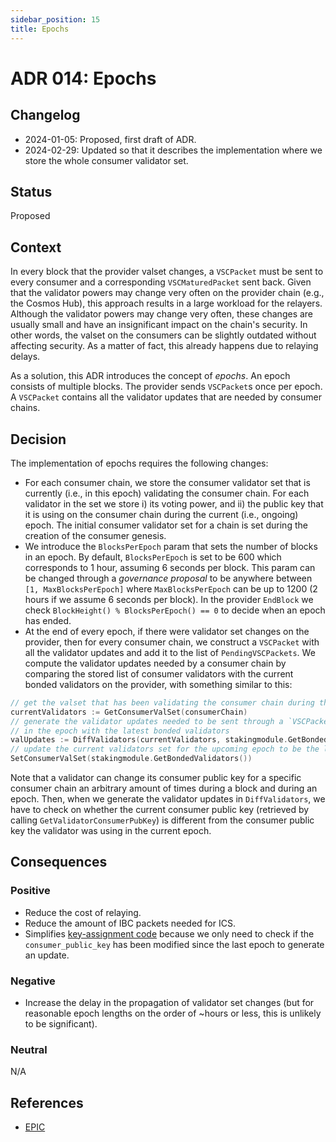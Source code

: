 ```yaml
---
sidebar_position: 15
title: Epochs
---
```

# ADR 014: Epochs

## Changelog
* 2024-01-05: Proposed, first draft of ADR.
* 2024-02-29: Updated so that it describes the implementation where we store the whole consumer validator set.

## Status

Proposed

## Context

In every block that the provider valset changes, a `VSCPacket` must be sent to every consumer and a corresponding `VSCMaturedPacket` sent back.
Given that the validator powers may change very often on the provider chain (e.g., the Cosmos Hub), this approach results in a large workload for the relayers. 
Although the validator powers may change very often, these changes are usually small and have an insignificant impact on the chain's security.
In other words, the valset on the consumers can be slightly outdated without affecting security. 
As a matter of fact, this already happens due to relaying delays. 

As a solution, this ADR introduces the concept of _epochs_. 
An epoch consists of multiple blocks. 
The provider sends `VSCPacket`s once per epoch. 
A `VSCPacket` contains all the validator updates that are needed by consumer chains.

## Decision

The implementation of epochs requires the following changes:

- For each consumer chain, we store the consumer validator set that is currently (i.e., in this epoch) validating the 
  consumer chain. For each validator in the set we store i) its voting power, and ii) the public key that it is 
  using on the consumer chain during the current (i.e., ongoing) epoch.
  The initial consumer validator set for a chain is set during the creation of the consumer genesis.  
- We introduce the `BlocksPerEpoch` param that sets the number of blocks in an epoch. By default, `BlocksPerEpoch` is
  set to be 600 which corresponds to 1 hour, assuming 6 seconds per block. This param can be changed through
  a _governance proposal_ to be anywhere between `[1, MaxBlocksPerEpoch]` where `MaxBlocksPerEpoch` can be up to 1200
  (2 hours if we assume 6 seconds per block). In the provider `EndBlock` we check `BlockHeight() % BlocksPerEpoch() == 0`
  to decide when an epoch has ended.
- At the end of every epoch, if there were validator set changes on the provider, then for every consumer chain, we 
  construct a `VSCPacket` with all the validator updates and add it to the list of `PendingVSCPackets`. We compute the
  validator updates needed by a consumer chain by comparing the stored list of consumer validators with the current
  bonded validators on the provider, with something similar to this:
```go
// get the valset that has been validating the consumer chain during this epoch 
currentValidators := GetConsumerValSet(consumerChain)
// generate the validator updates needed to be sent through a `VSCPacket` by comparing the current validators 
// in the epoch with the latest bonded validators
valUpdates := DiffValidators(currentValidators, stakingmodule.GetBondedValidators())
// update the current validators set for the upcoming epoch to be the latest bonded validators instead
SetConsumerValSet(stakingmodule.GetBondedValidators())
```
Note that a validator can change its consumer public key for a specific consumer chain an arbitrary amount of times during
a block and during an epoch. Then, when we generate the validator updates in `DiffValidators`, we have to check on whether
the current consumer public key (retrieved by calling `GetValidatorConsumerPubKey`) is different from the consumer public
key the validator was using in the current epoch.

## Consequences

### Positive

- Reduce the cost of relaying.
- Reduce the amount of IBC packets needed for ICS.
- Simplifies [key-assignment code](https://github.com/cosmos/interchain-security/blob/main/docs/docs/adrs/adr-001-key-assignment.md) because
  we only need to check if the `consumer_public_key` has been modified since the last epoch to generate an update. 

### Negative

- Increase the delay in the propagation of validator set changes (but for reasonable epoch lengths on the order of ~hours or less, this is unlikely to be significant).

### Neutral

N/A

## References

* [EPIC](https://github.com/cosmos/interchain-security/issues/1087)
